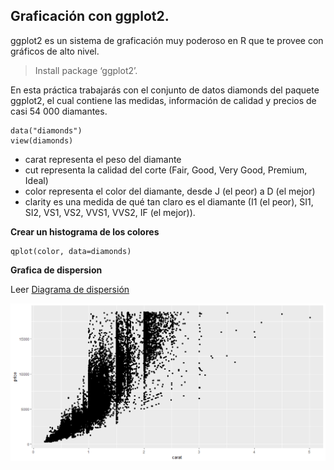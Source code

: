 ## Graficación con ggplot2.

ggplot2 es un sistema de graficación muy poderoso en R que te provee con gráficos de alto nivel.

> Install package ‘ggplot2’.

En esta práctica trabajarás con el conjunto de datos diamonds del paquete ggplot2, el cual contiene las medidas, información de calidad y precios de casi 54 000 diamantes.

```
data("diamonds")
view(diamonds)
```
* carat representa el peso del diamante
* cut representa la calidad del corte (Fair, Good, Very Good, Premium, Ideal)
* color representa el color del diamante, desde J (el peor) a D (el mejor)
* clarity es una medida de qué tan claro es el diamante (I1 (el peor), SI1, SI2, VS1, VS2, VVS1, VVS2, IF (el mejor)).

**Crear un histograma de los colores**
```
qplot(color, data=diamonds)
```
**Grafica de dispersion**

Leer [Diagrama de dispersión](https://es.wikipedia.org/wiki/Diagrama_de_dispersi%C3%B3n)

![Image of Yaktocat](https://github.com/jamserv/coursera/blob/master/intro-data-science-programacion-estadistica-r/graphics-ggplots2/img/Rplot.png)